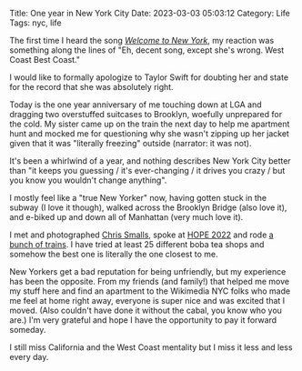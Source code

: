 Title: One year in New York City
Date: 2023-03-03 05:03:12
Category: Life
Tags: nyc, life

The first time I heard the song *[Welcome to New York](https://en.wikipedia.org/wiki/Welcome_to_New_York_(song))*, my reaction was something along the lines of "Eh, decent song, except she's wrong. West Coast Best Coast."

I would like to formally apologize to Taylor Swift for doubting her and state for the record that she was absolutely right.

Today is the one year anniversary of me touching down at LGA and dragging two overstuffed suitcases to Brooklyn, woefully unprepared for the cold. My sister came up on the train the next day to help me apartment hunt and mocked me
for questioning why she wasn't zipping up her jacket given that it was "literally freezing" outside (narrator: it was not).

It's been a whirlwind of a year, and nothing describes New York City better than "it keeps you guessing / it's ever-changing / it drives you crazy / but you know you wouldn't change anything".

I mostly feel like a "true New Yorker" now, having gotten stuck in the subway (I love it though), walked across the Brooklyn Bridge (also love it), and e-biked up and down all of Manhattan (very much love it).

I met and photographed [Chris Smalls](https://en.wikipedia.org/wiki/Chris_Smalls), spoke at [HOPE 2022](https://meta.wikimedia.org/wiki/User:Legoktm/How_to_Run_a_Top-10_Website,_Publicly_and_Transparently)
and rode [a bunch of trains](https://legoktm.com/w/index.php?title=Trains). I have tried at least 25 different boba tea shops and somehow the best one is literally the one closest to me.

New Yorkers get a bad reputation for being unfriendly, but my experience has been the opposite. From my friends (and family!) that helped me move my stuff here and find an apartment to the Wikimedia NYC folks who made me feel at home right away,
everyone is super nice and was excited that I moved. (Also couldn't have done it without the cabal, you know who you are.) I'm very grateful and hope I have the opportunity to pay it forward someday.

I still miss California and the West Coast mentality but I miss it less and less every day.

